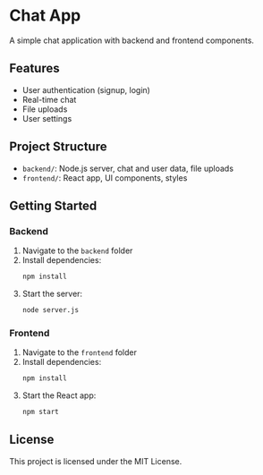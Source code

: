 # Chat App

A simple chat application with backend and frontend components.

## Features
- User authentication (signup, login)
- Real-time chat
- File uploads
- User settings

## Project Structure
- `backend/`: Node.js server, chat and user data, file uploads
- `frontend/`: React app, UI components, styles

## Getting Started

### Backend
1. Navigate to the `backend` folder
2. Install dependencies:
   ```bash
   npm install
   ```
3. Start the server:
   ```bash
   node server.js
   ```

### Frontend
1. Navigate to the `frontend` folder
2. Install dependencies:
   ```bash
   npm install
   ```
3. Start the React app:
   ```bash
   npm start
   ```

## License
This project is licensed under the MIT License.
